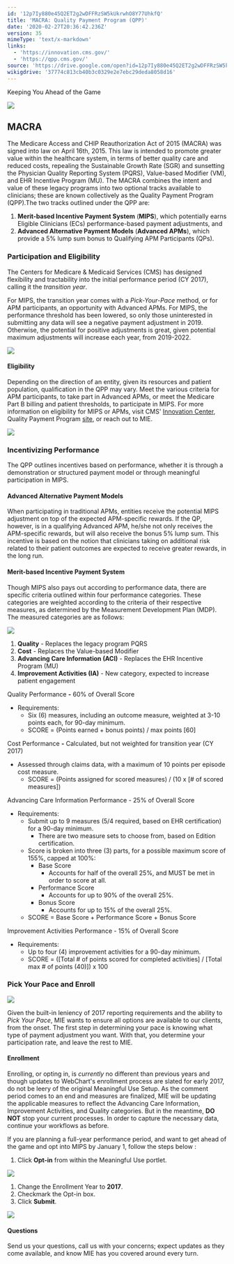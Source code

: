 ```yaml
---
id: '12p7Iy880e45Q2ET2g2wDFFRzSW5kUkrwhO8Y77UhkfQ'
title: 'MACRA: Quality Payment Program (QPP)'
date: '2020-02-27T20:36:42.236Z'
version: 35
mimeType: 'text/x-markdown'
links:
  - 'https://innovation.cms.gov/'
  - 'https://qpp.cms.gov/'
source: 'https://drive.google.com/open?id=12p7Iy880e45Q2ET2g2wDFFRzSW5kUkrwhO8Y77UhkfQ'
wikigdrive: '37774c813cb40b3c0329e2e7ebc29deda8058d16'
---
```

Keeping You Ahead of the Game

![](../macra-quality-payment-program-qpp.assets/35b3ede081fc9fe9b8e9fb392e100ed4.jpg)

## MACRA

The Medicare Access and CHIP Reauthorization Act of 2015 (MACRA) was signed into law on April 16th, 2015. This law is intended to promote greater value within the healthcare system, in terms of better quality care and reduced costs, repealing the Sustainable Growth Rate (SGR) and sunsetting the Physician Quality Reporting System (PQRS), Value-based Modifier (VM), and EHR Incentive Program (MU). The MACRA combines the intent and value of these legacy programs into two optional tracks available to clinicians; these are known collectively as the Quality Payment Program (QPP).The two tracks outlined under the QPP are:

1. <strong>Merit-based Incentive Payment System</strong> (<strong>MIPS</strong>), which potentially earns Eligible Clinicians (ECs) performance-based payment adjustments, and
2. <strong>Advanced Alternative Payment Models</strong> (<strong>Advanced APMs</strong>), which provide a 5% lump sum bonus to Qualifying APM Participants (QPs).

### Participation and Eligibility

The Centers for Medicare & Medicaid Services (CMS) has designed flexibility and tractability into the initial performance period (CY 2017), calling it the *transition year*.

For MIPS, the transition year comes with a *Pick-Your-Pace* method, or for APM participants, an opportunity with Advanced APMs. For MIPS, the performance threshold has been lowered, so only those uninterested in submitting any data will see a negative payment adjustment in 2019. Otherwise, the potential for positive adjustments is great, given potential maximum adjustments will increase each year, from 2019-2022.

![](../macra-quality-payment-program-qpp.assets/fdc36614e6040324e87099380290dffc.png)

#### Eligibility

Depending on the direction of an entity, given its resources and patient population, qualification in the QPP may vary. Meet the various criteria for APM participants, to take part in Advanced APMs, or meet the Medicare Part B billing and patient thresholds, to participate in MIPS. For more information on eligibility for MIPS or APMs, visit CMS' [Innovation Center](https://innovation.cms.gov/), Quality Payment Program [site](https://qpp.cms.gov/), or reach out to MIE.

![](../macra-quality-payment-program-qpp.assets/734099129fcf942b3de8a8ca31b4c2b8.png)

### Incentivizing Performance

The QPP outlines incentives based on performance, whether it is through a demonstration or structured payment model or through meaningful participation in MIPS.

#### Advanced Alternative Payment Models

When participating in traditional APMs, entities receive the potential MIPS adjustment on top of the expected APM-specific rewards. If the QP, however, is in a qualifying Advanced APM, he/she not only receives the APM-specific rewards, but will also receive the bonus 5% lump sum. This incentive is based on the notion that clinicians taking on additional risk related to their patient outcomes are expected to receive greater rewards, in the long run.

#### Merit-based Incentive Payment System

Though MIPS also pays out according to performance data, there are specific criteria outlined within four performance categories. These categories are weighted according to the criteria of their respective measures, as determined by the Measurement Development Plan (MDP). The measured categories are as follows:

![](../macra-quality-payment-program-qpp.assets/5712451dd441e67efa0f54a2ce7bcc4e.png)

1. <strong>Quality</strong> - Replaces the legacy program PQRS
2. <strong>Cost</strong> - Replaces the Value-based Modifier
3. <strong>Advancing Care Information (ACI)</strong> - Replaces the EHR Incentive Program (MU)
4. <strong>Improvement Activities (IA)</strong> - New category, expected to increase patient engagement

Quality Performance **-** 60% of Overall Score

* Requirements:
    * Six (6) measures, including an outcome measure, weighted at 3-10 points each, for 90-day minimum.
    * SCORE = (Points earned + bonus points) / max points [60]

Cost Performance **-** Calculated, but not weighted for transition year (CY 2017)

* Assessed through claims data, with a maximum of 10 points per episode cost measure.
    * SCORE = (Points assigned for scored measures) / (10 x [# of scored measures])

Advancing Care Information Performance - 25% of Overall Score

* Requirements:
    * Submit up to 9 measures (5/4 required, based on EHR certification) for a 90-day minimum.
        * There are two measure sets to choose from, based on Edition certification.
    * Score is broken into three (3) parts, for a possible maximum score of 155%, capped at 100%:
        * Base Score
            * Accounts for half of the overall 25%, and MUST be met in order to score at all.
        * Performance Score
            * Accounts for up to 90% of the overall 25%.
        * Bonus Score
            * Accounts for up to 15% of the overall 25%.
    * SCORE = Base Score + Performance Score + Bonus Score

Improvement Activities Performance - 15% of Overall Score

* Requirements:
    * Up to four (4) improvement activities for a 90-day minimum.
    * SCORE = ([Total # of points scored for completed activities] / [Total max # of points (40)]) x 100

### Pick Your Pace and Enroll

![](../macra-quality-payment-program-qpp.assets/bfbd8ddf9c846e1f985e44f63eaa3e57.png)

Given the built-in leniency of 2017 reporting requirements and the ability to *Pick Your Pace*, MIE wants to ensure all options are available to our clients, from the onset. The first step in determining your pace is knowing what type of payment adjustment you want. With that, you determine your participation rate, and leave the rest to MIE.

#### Enrollment

Enrolling, or opting in, is *currently* no different than previous years and though updates to WebChart's enrollment process are slated for early 2017, do not be leery of the original Meaningful Use Setup. As the comment period comes to an end and measures are finalized, MIE will be updating the applicable measures to reflect the Advancing Care Information, Improvement Activities, and Quality categories. But in the meantime, **DO NOT** stop your current processes. In order to capture the necessary data, continue your workflows as before.

If you are planning a full-year performance period, and want to get ahead of the game and opt into MIPS by January 1, follow the steps below :

1. Click <strong>Opt-in</strong> from within the Meaningful Use portlet.

![](../macra-quality-payment-program-qpp.assets/47cd2e1ba3258cceb8c44c32520c7f45.png)

1. Change the Enrollment Year to <strong>2017</strong>.
2. Checkmark the Opt-in box.
3. Click <strong>Submit</strong>.

![](../macra-quality-payment-program-qpp.assets/ddb53c0992cf8480c29efc0140867fcb.png)

#### Questions

Send us your questions, call us with your concerns; expect updates as they come available, and know MIE has you covered around every turn.

